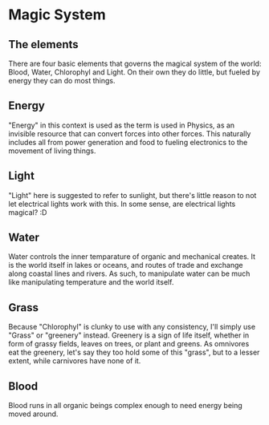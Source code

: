 # Magic System

## The elements

There are four basic elements that governs the magical system of the world: Blood, Water, Chlorophyl and Light. On their own they do little, but fueled by energy they can do most things.

## Energy

"Energy" in this context is used as the term is used in Physics, as an invisible resource that can convert forces into other forces. This naturally includes all from power generation and food to fueling electronics to the movement of living things.

## Light

"Light" here is suggested to refer to sunlight, but there's little reason to not let electrical lights work with this. In some sense, are electrical lights magical? :D

## Water

Water controls the inner temparature of organic and mechanical creates. It is the world itself in lakes or oceans, and routes of trade and exchange along coastal lines and rivers. As such, to manipulate water can be much like manipulating temperature and the world itself.

## Grass

Because "Chlorophyl" is clunky to use with any consistency, I'll simply use "Grass" or "greenery" instead.
Greenery is a sign of life itself, whether in form of grassy fields, leaves on trees, or plant and greens. As omnivores eat the greenery, let's say they too hold some of this "grass", but to a lesser extent, while carnivores have none of it.

## Blood

Blood runs in all organic beings complex enough to need energy being moved around.
